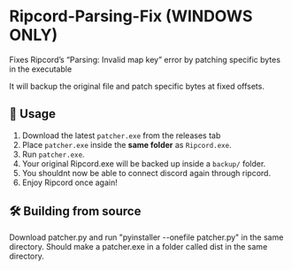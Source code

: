 # Ripcord-Parsing-Fix (WINDOWS ONLY)
Fixes Ripcord’s “Parsing: Invalid map key” error by patching specific bytes in the executable


It will backup the original file and patch specific bytes at fixed offsets.

## 🔧 Usage
1. Download the latest `patcher.exe` from the releases tab 
2. Place `patcher.exe` inside the **same folder** as `Ripcord.exe`.
3. Run `patcher.exe`.
4. Your original Ripcord.exe will be backed up inside a `backup/` folder.
5. You shouldnt now be able to connect discord again through ripcord.
6. Enjoy Ripcord once again!

## 🛠 Building from source
Download patcher.py  and run "pyinstaller --onefile patcher.py" in the same directory. Should make a patcher.exe in a folder called dist in the same directory.
